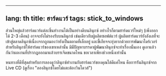 

---
lang: th
title: ฮาร์ดแวร์
tags: stick_to_windows
---

ส่วนใหญ่แล้วฮาร์ดแวร์แต่ละชิ้นทำงานได้เป็นอย่างดีบนลินุกซ์ อย่างไรก็ตามฮาร์ดแวร์ใหม่ๆ (เพิ่งออกได้ 2-3 เดือน) อาจจะยังไม่รองรับบนลินุกซ์ เช่นเดียวกับผู้ผลิตซอฟต์แวร์ ผู้ผลิตฮาร์ดแวร์ยังลังเลที่จะเข้าสู่ตลาดลินุกซ์เนื่องจากถูกมองว่ายังเป็นตลาดที่เล็กอยู่ และขี้เกียจจะยุ่งยากด้วยการพัฒนาไดร์เวอร์สำหรับลินุกซ์ให้ฮาร์ดแวร์ของเขาเหล่านั้น มิมีปัญหาบรรดาผู้พัฒนาลินุกซ์จะทำเรื่องนั้นเอง ดูเอาแล้วกันว่าผลงานที่ปรากฎออกมาแล้วบรรเจิดขนาดไหน ขอเวลาเพียงช่วงหนึ่งเท่านั้น

หนทางที่ดีที่สุดสำหรับการลองดูว่าลินุกซ์ทำงานกับฮาร์ดแวร์ของคุณได้ดีแค่ไหน คือการรันลินุกซ์จาก Live CD (ดูเรื่อง "ลองลินุกซ์โดยไม่แตะต้องวินโดวส์")

